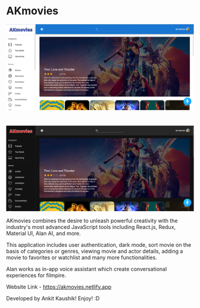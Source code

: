 # AKmovies

![App Screenshot](src/assets/others/AKmovies-LightMode.png)

#

![App Screenshot](src/assets/others/AKmovies-DarkMode.png)

AKmovies combines the desire to unleash powerful creativity with the industry's most advanced JavaScript tools including React.js, Redux, Material UI, Alan AI, and more.

This application includes user authentication, dark mode, sort movie on the basis of categories or genres, viewing movie and actor details, adding a movie to favorites or watchlist and many more functionalities. 

Alan works as in-app voice assistant which create conversational experiences for filmpire.

Website Link - https://akmovies.netlify.app

Developed by Ankit Kaushik! Enjoy! :D
